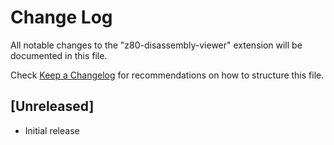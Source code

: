 # Change Log

All notable changes to the "z80-disassembly-viewer" extension will be documented in this file.

Check [Keep a Changelog](http://keepachangelog.com/) for recommendations on how to structure this file.

## [Unreleased]

- Initial release